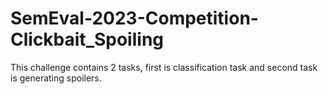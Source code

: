 # SemEval-2023-Competition-Clickbait_Spoiling
This challenge contains 2 tasks, first is classification task and second task is generating spoilers.
